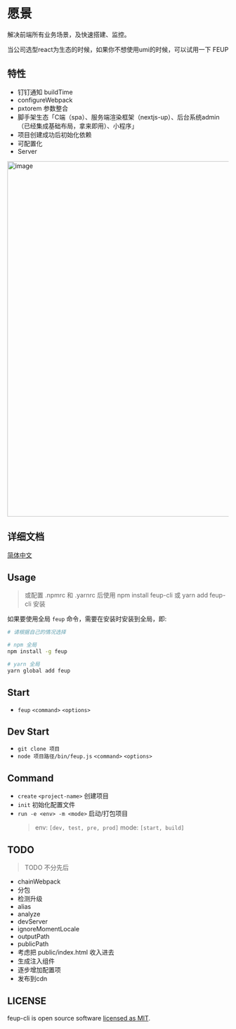 # 愿景
解决前端所有业务场景，及快速搭建、监控。

当公司选型react为生态的时候，如果你不想使用umi的时候，可以试用一下 FEUP

## 特性

- 钉钉通知 buildTime
- configureWebpack
- pxtorem 参数整合
- 脚手架生态「C端（spa）、服务端渲染框架（nextjs-up）、后台系统admin（已经集成基础布局，拿来即用）、小程序」
- 项目创建成功后初始化依赖
- 可配置化
- Server

<img width="809" alt="image" src="https://user-images.githubusercontent.com/9738969/169004706-8d832337-4326-48de-8be2-529d6a276a48.png">

## 详细文档

[简体中文](https://www.feup.cn)

## Usage

> 或配置 .npmrc 和 .yarnrc 后使用 npm install feup-cli 或 yarn add feup-cli 安装

如果要使用全局 `feup` 命令，需要在安装时安装到全局，即:

```sh
# 请根据自己的情况选择

# npm 全局
npm install -g feup

# yarn 全局
yarn global add feup
```

## Start

- `feup` `<command>` `<options>`

## Dev Start

- `git clone 项目`
- `node 项目路径/bin/feup.js` `<command>` `<options>`

## Command

- `create` `<project-name>`
  创建项目
- `init`
  初始化配置文件
- `run -e <env> -m <mode>`
  启动/打包项目
  > env: `[dev, test, pre, prod]`
  > mode: `[start, build]`

## TODO

> TODO 不分先后

- chainWebpack
- 分包
- 检测升级
- alias
- analyze
- devServer
- ignoreMomentLocale
- outputPath
- publicPath
- 考虑把 public/index.html 收入进去
- 生成注入组件
- 逐步增加配置项
- 发布到cdn



## LICENSE

feup-cli is open source software [licensed as MIT](LICENSE.md).
